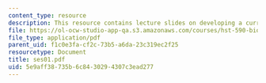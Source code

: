```yaml
---
content_type: resource
description: This resource contains lecture slides on developing a curriculum vitae.
file: https://ol-ocw-studio-app-qa.s3.amazonaws.com/courses/hst-590-biomedical-engineering-seminar-series-developing-professional-skills-fall-2006/5e9aff38735b6c8430294307c3ead277_ses01.pdf
file_type: application/pdf
parent_uid: f1c0e3fa-cf2c-73b5-a6da-23c319ec2f25
resourcetype: Document
title: ses01.pdf
uid: 5e9aff38-735b-6c84-3029-4307c3ead277
---
```

